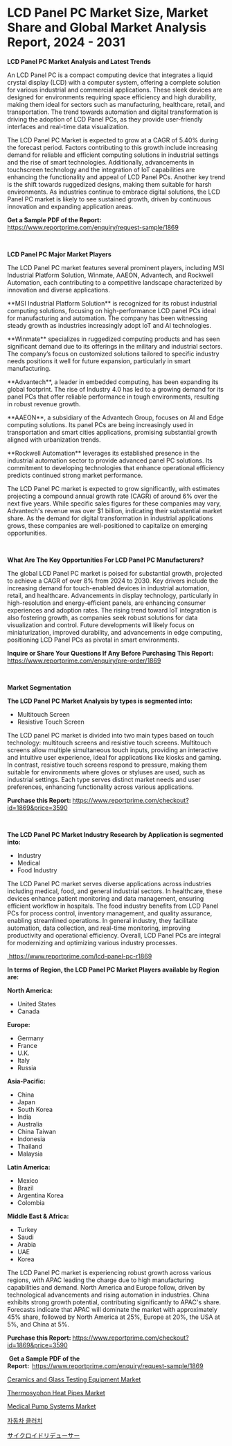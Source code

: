 <p><h1>LCD Panel PC Market Size, Market Share and Global Market Analysis Report, 2024 - 2031</h1></p><p><strong>LCD Panel PC Market Analysis and Latest Trends</strong></p>
<p><p>An LCD Panel PC is a compact computing device that integrates a liquid crystal display (LCD) with a computer system, offering a complete solution for various industrial and commercial applications. These sleek devices are designed for environments requiring space efficiency and high durability, making them ideal for sectors such as manufacturing, healthcare, retail, and transportation. The trend towards automation and digital transformation is driving the adoption of LCD Panel PCs, as they provide user-friendly interfaces and real-time data visualization.</p><p>The LCD Panel PC Market is expected to grow at a CAGR of 5.40% during the forecast period. Factors contributing to this growth include increasing demand for reliable and efficient computing solutions in industrial settings and the rise of smart technologies. Additionally, advancements in touchscreen technology and the integration of IoT capabilities are enhancing the functionality and appeal of LCD Panel PCs. Another key trend is the shift towards ruggedized designs, making them suitable for harsh environments. As industries continue to embrace digital solutions, the LCD Panel PC market is likely to see sustained growth, driven by continuous innovation and expanding application areas.</p></p>
<p><strong>Get a Sample PDF of the Report:&nbsp;</strong> <a href="https://www.reportprime.com/enquiry/request-sample/1869">https://www.reportprime.com/enquiry/request-sample/1869</a></p>
<p>&nbsp;</p>
<p><strong>LCD Panel PC Major Market Players</strong></p>
<p><p>The LCD Panel PC market features several prominent players, including MSI Industrial Platform Solution, Winmate, AAEON, Advantech, and Rockwell Automation, each contributing to a competitive landscape characterized by innovation and diverse applications.</p><p>**MSI Industrial Platform Solution** is recognized for its robust industrial computing solutions, focusing on high-performance LCD panel PCs ideal for manufacturing and automation. The company has been witnessing steady growth as industries increasingly adopt IoT and AI technologies. </p><p>**Winmate** specializes in ruggedized computing products and has seen significant demand due to its offerings in the military and industrial sectors. The company’s focus on customized solutions tailored to specific industry needs positions it well for future expansion, particularly in smart manufacturing.</p><p>**Advantech**, a leader in embedded computing, has been expanding its global footprint. The rise of Industry 4.0 has led to a growing demand for its panel PCs that offer reliable performance in tough environments, resulting in robust revenue growth.</p><p>**AAEON**, a subsidiary of the Advantech Group, focuses on AI and Edge computing solutions. Its panel PCs are being increasingly used in transportation and smart cities applications, promising substantial growth aligned with urbanization trends.</p><p>**Rockwell Automation** leverages its established presence in the industrial automation sector to provide advanced panel PC solutions. Its commitment to developing technologies that enhance operational efficiency predicts continued strong market performance.</p><p>The LCD Panel PC market is expected to grow significantly, with estimates projecting a compound annual growth rate (CAGR) of around 6% over the next five years. While specific sales figures for these companies may vary, Advantech's revenue was over $1 billion, indicating their substantial market share. As the demand for digital transformation in industrial applications grows, these companies are well-positioned to capitalize on emerging opportunities.</p></p>
<p>&nbsp;</p>
<p><strong>What Are The Key Opportunities For LCD Panel PC Manufacturers?</strong></p>
<p><p>The global LCD Panel PC market is poised for substantial growth, projected to achieve a CAGR of over 8% from 2024 to 2030. Key drivers include the increasing demand for touch-enabled devices in industrial automation, retail, and healthcare. Advancements in display technology, particularly in high-resolution and energy-efficient panels, are enhancing consumer experiences and adoption rates. The rising trend toward IoT integration is also fostering growth, as companies seek robust solutions for data visualization and control. Future developments will likely focus on miniaturization, improved durability, and advancements in edge computing, positioning LCD Panel PCs as pivotal in smart environments.</p></p>
<p><strong>Inquire or Share Your Questions If Any Before Purchasing This Report:</strong> <a href="https://www.reportprime.com/enquiry/pre-order/1869">https://www.reportprime.com/enquiry/pre-order/1869</a></p>
<p>&nbsp;</p>
<p><strong>Market Segmentation</strong></p>
<p><strong>The LCD Panel PC Market Analysis by types is segmented into:</strong></p>
<p><ul><li>Multitouch Screen</li><li>Resistive Touch Screen</li></ul></p>
<p><p>The LCD panel PC market is divided into two main types based on touch technology: multitouch screens and resistive touch screens. Multitouch screens allow multiple simultaneous touch inputs, providing an interactive and intuitive user experience, ideal for applications like kiosks and gaming. In contrast, resistive touch screens respond to pressure, making them suitable for environments where gloves or styluses are used, such as industrial settings. Each type serves distinct market needs and user preferences, enhancing functionality across various applications.</p></p>
<p><strong>Purchase this Report:&nbsp;</strong><a href="https://www.reportprime.com/checkout?id=1869&price=3590">https://www.reportprime.com/checkout?id=1869&price=3590</a></p>
<p>&nbsp;</p>
<p><strong>The LCD Panel PC Market Industry Research by Application is segmented into:</strong></p>
<p><ul><li>Industry</li><li>Medical</li><li>Food Industry</li></ul></p>
<p><p>The LCD Panel PC market serves diverse applications across industries including medical, food, and general industrial sectors. In healthcare, these devices enhance patient monitoring and data management, ensuring efficient workflow in hospitals. The food industry benefits from LCD Panel PCs for process control, inventory management, and quality assurance, enabling streamlined operations. In general industry, they facilitate automation, data collection, and real-time monitoring, improving productivity and operational efficiency. Overall, LCD Panel PCs are integral for modernizing and optimizing various industry processes.</p></p>
<p><a href="https://www.reportprime.com/lcd-panel-pc-r1869">&nbsp;https://www.reportprime.com/lcd-panel-pc-r1869</a></p>
<p><strong>In terms of Region, the LCD Panel PC Market Players available by Region are:</strong></p>
<p>
    <p> <strong> North America: </strong>
        <ul>
            <li>United States</li>
            <li>Canada</li>
        </ul>
        </p> 
    <p> <strong> Europe: </strong>
        <ul>
            <li>Germany</li>
            <li>France</li>
            <li>U.K.</li>
            <li>Italy</li>
            <li>Russia</li>
        </ul>
        </p> 
    <p> <strong> Asia-Pacific: </strong>
        <ul>
            <li>China</li>
            <li>Japan</li>
            <li>South Korea</li>
            <li>India</li>
            <li>Australia</li>
            <li>China Taiwan</li>
            <li>Indonesia</li>
            <li>Thailand</li>
            <li>Malaysia</li>
        </ul>
        </p> 
    <p> <strong> Latin America: </strong>
        <ul>
            <li>Mexico</li>
            <li>Brazil</li>
            <li>Argentina Korea</li>
            <li>Colombia</li>
        </ul>
        </p> 
    <p> <strong> Middle East & Africa: </strong>
        <ul>
            <li>Turkey</li>
            <li>Saudi</li>
            <li>Arabia</li>
            <li>UAE</li>
            <li>Korea</li>
        </ul>
    </p>
    </p>
<p><p>The LCD Panel PC market is experiencing robust growth across various regions, with APAC leading the charge due to high manufacturing capabilities and demand. North America and Europe follow, driven by technological advancements and rising automation in industries. China exhibits strong growth potential, contributing significantly to APAC's share. Forecasts indicate that APAC will dominate the market with approximately 45% share, followed by North America at 25%, Europe at 20%, the USA at 5%, and China at 5%.</p></p>
<p><strong>Purchase this Report: </strong><a href="https://www.reportprime.com/checkout?id=1869&price=3590">https://www.reportprime.com/checkout?id=1869&price=3590</a></p>
<p>&nbsp;<strong>Get a Sample PDF of the Report:&nbsp;&nbsp;</strong><a href="https://www.reportprime.com/enquiry/request-sample/1869">https://www.reportprime.com/enquiry/request-sample/1869</a></p>
<p><strong></strong></p>
<p><p><a href="https://issuu.com/reportprime-2/docs/ceramics-and-glass-testing-equipmen_6e6efefb72bf7e">Ceramics and Glass Testing Equipment Market</a></p><p><a href="https://medium.com/@bessiperez20/thermosyphon-heat-pipes-market-industry-trends-and-forecast-for-period-from-2024-to-2031-b9ad1b3ac693">Thermosyphon Heat Pipes Market</a></p><p><a href="https://issuu.com/reportprime-2/docs/medical-pump-systems-market-size-20_40867ba042a4d4">Medical Pump Systems Market</a></p><p><a href="https://medium.com/@wpzbonrg51/%EC%9E%90%EB%8F%99%EC%B0%A8-%ED%81%B4%EB%9F%AC%EC%B9%98-%EC%8B%9C%EC%9E%A5-%EC%8B%9C%EC%9E%A5-%EC%84%B8%EB%B6%84%ED%99%94-%EC%A7%80%EB%A6%AC%EC%A0%81-%EC%A7%80%EC%97%AD-%EB%B0%8F-2031%EB%85%84%EA%B9%8C%EC%A7%80%EC%9D%98-%EC%8B%9C%EC%9E%A5-%EC%A0%84%EB%A7%9D-08e3182cb150">자동차 클러치</a></p><p><a href="https://medium.com/@melliestracke2023/%E3%82%B5%E3%82%A4%E3%82%AF%E3%83%AD%E3%82%A4%E3%83%89%E6%B8%9B%E9%80%9F%E6%A9%9F%E5%B8%82%E5%A0%B4%E3%81%AB%E3%81%8A%E3%81%91%E3%82%8B%E6%88%90%E9%95%B7%E3%83%89%E3%83%A9%E3%82%A4%E3%83%90%E3%83%BC%E3%81%AF%E4%BD%95%E3%81%8B-%E5%B8%82%E5%A0%B4%E3%81%AE%E8%A3%BD%E5%93%81-%E3%82%A2%E3%83%97%E3%83%AA%E3%82%B1%E3%83%BC%E3%82%B7%E3%83%A7%E3%83%B3-%E5%9C%B0%E5%9F%9F%E3%81%AB%E9%96%A2%E3%81%99%E3%82%8B%E5%8C%85%E6%8B%AC%E7%9A%84%E3%81%AA%E7%A0%94%E7%A9%B6-2024%E5%B9%B4-2031%E5%B9%B4-7baa13a57179">サイクロイドリデューサー</a></p></p>